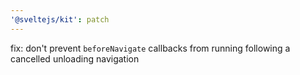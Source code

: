 ```yaml
---
'@sveltejs/kit': patch
---
```


fix: don't prevent `beforeNavigate` callbacks from running following a cancelled unloading navigation
